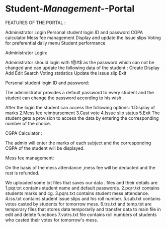 # Student-_Management-_-Portal
FEATURES OF THE PORTAL :

Administrator Login Personal student login ID and password CGPA calculator Mess fee management Display and update the Issue slips Voting for preferential daily menu Student performance

Administrator Login:

Administrator should login with !@#$ as the password which can not be changed and can update the following data of the student : Create Display Add Edit Search Voting statistics Update the issue slip Exit

Personal student login ID and password:

The administrator provides a default password to every student and the student can change the password according to his wish .

After the login the student can access the following options: 1.Display of marks 2.Mess fee reimbursement 3.Cast vote 4.Issue slip status 5.Exit The student gets a provision to access the data by entering the corresponding number of the choice.

CGPA Calculator :

The admin will enter the marks of each subject and the corresponding CGPA of the student will be displayed.

Mess fee management:

On the basis of the mess attendance ,mess fee will be deducted and the rest is refunded.

We uploaded some txt files that saves our data . files and their details are
1.pqr.txt contains student name and default passwords.
2.pqrr.txt contains students marks and cg.
3.pqrs.txt contains student mess attendance.
4.iss.txt contains student issue slips and his roll number.
5.sub.txt contains votes casted by students for tomorrow mess.
6.trs.txt and temp.txt are temporary files that stores data temporarily and transfer data to main file in edit and delete functions
7.votrs.txt file contains roll numbers of students who casted their votes for tomorrow's mess.
